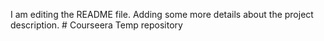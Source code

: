 I am editing the README file. Adding some more details about the project description. # Courseera
Temp repository
